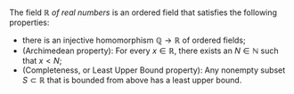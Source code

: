 The field $\mathbb{R}$ *of real numbers* is an ordered field that satisfies the following properties:

- there is an injective homomorphism $\mathbb{Q} \to \mathbb{R}$ of ordered fields; 
- (Archimedean property): For every $x \in \mathbb{R}$, there exists an $N \in \mathbb{N}$ such that $x < N$;
- (Completeness, or Least Upper Bound property): Any nonempty subset $S \subset \mathbb{R}$ that is bounded from above has a least upper bound.
